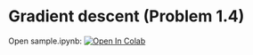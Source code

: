# Gradient descent (Problem 1.4)

Open sample.ipynb: [![Open In Colab](https://colab.research.google.com/assets/colab-badge.svg)](https://colab.research.google.com/github/daiki-matsunaga/MathMeasurement/blob/main/lec02/1.4_leastSquare/sample.ipynb)
